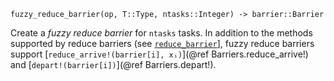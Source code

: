     fuzzy_reduce_barrier(op, T::Type, ntasks::Integer) -> barrier::Barrier

Create a *fuzzy reduce barrier* for `ntasks` tasks.  In addition to the methods
supported by reduce barriers (see [`reduce_barrier`](@ref)], fuzzy reduce
barriers support [`reduce_arrive!(barrier[i], xᵢ)`](@ref
Barriers.reduce_arrive!) and [`depart!(barrier[i])`](@ref Barriers.depart!).
